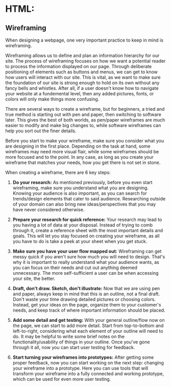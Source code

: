 # HTML: 

## Wireframing

When designing a webpage, one very important practice to keep in mind is wireframing. 

Wireframing allows us to define and plan an information hierarchy for our site. The process of wireframing focuses on how we want a potential reader to process the information displayed on our page. Through deliberate positioning of elements such as buttons and menus, we can get to know how users will interact with our site. This is vital, as we want to make sure the foundation of our site is strong enough to hold on its own without any fancy bells and whistles. After all, if a user doesn't know how to navigate your website at a fundemental level, then any added pictures, fonts, or colors will only make things more confusing.

There are several ways to create a wireframe, but for beginners, a tried and true method is starting out with pen and paper, then switching to software later. This gives the best of both worlds, as pen/paper wireframes are much easier to modify and make big changes to, while software wireframes can help you sort out the finer details.

Before you start to make your wireframe, make sure you consider what you are designing in the first place. Depending on the task at hand, some wireframes may need more visual flair, while some wireframes should be more focused and to the point. In any case, as long as you create your wireframe that matches your needs, how you get there is not set in stone.

When creating a wireframe, there are 6 key steps:

1. **Do your research:** As mentioned previously, before you even start wireframing, make sure you understand what you are designing. Knowing your audience is also important, as you can search for trends/design elements that cater to said audience. Researching outside of your domain can also bring new ideas/perspectives that you may have never considered otherwise.

2. **Prepare your research for quick reference:** Your research may lead to you having a lot of data at your disposal. Instead of trying to comb through it, create a reference sheet with the most important details and goals. This will let you stay focused on creating your wireframe, as all you have to do is take a peek at your sheet when you get stuck.

3. **Make sure you have your user flow mapped out:** Wireframing can get messy quick if you aren't sure how much you will need to design. That's why it is important to really understand what your audience wants, as you can focus on their needs and cut out anything deemed unnecessary. The more self-sufficient a user can be when accessing your site, the better.

4. **Draft, don't draw. Sketch, don't illustrate:** Now that we are using pen and paper, always keep in mind that this is an outline, not a final draft. Don't waste your time drawing detailed pictures or choosing colors. Instead, get your ideas on the page, organize them to your customer's needs, and keep track of where important information should be placed.

5. **Add some detail and get testing:** With your general outline/flow now on the page, we can start to add more detail. Start from top-to-bottom and left-to-right, considering what each element of your outline will need to do. It may be helpful to write some brief notes on the functionality/usability of things in your outline. Once you've gone through it all, now you can start user testing for feedback.

6. **Start turning your wireframes into prototypes:** After getting some proper feedback, now you can start working on the next step: changing your wireframe into a prototype. Here you can use tools that will transform your wireframe into a fully connected and working prototype, which can be used for even more user testing.